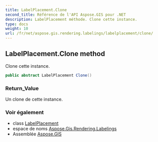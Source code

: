 ```yaml
---
title: LabelPlacement.Clone
second_title: Référence de l'API Aspose.GIS pour .NET
description: LabelPlacement méthode. Clone cette instance.
type: docs
weight: 10
url: /fr/net/aspose.gis.rendering.labelings/labelplacement/clone/
---
```

## LabelPlacement.Clone method

Clone cette instance.

```csharp
public abstract LabelPlacement Clone()
```

### Return_Value

Un clone de cette instance.

### Voir également

* class [LabelPlacement](../)
* espace de noms [Aspose.Gis.Rendering.Labelings](../../labelplacement/)
* Assemblée [Aspose.GIS](../../../)


